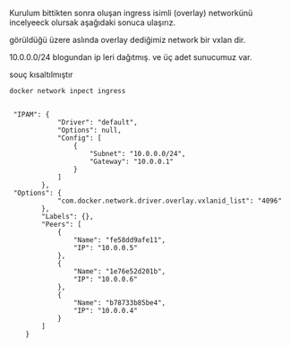 Kurulum bittikten sonra oluşan ingress isimli (overlay) networkünü incelyeeck olursak aşağıdaki sonuca ulaşırız.

görüldüğü üzere aslında overlay dediğimiz network bir vxlan dir.

10.0.0.0/24  blogundan ip leri dağıtmış. ve üç adet sunucumuz var.


souç kısaltılmıştır
```
docker network inpect ingress


 "IPAM": {
            "Driver": "default",
            "Options": null,
            "Config": [
                {
                    "Subnet": "10.0.0.0/24",
                    "Gateway": "10.0.0.1"
                }
            ]
        },
 "Options": {
            "com.docker.network.driver.overlay.vxlanid_list": "4096"
        },
        "Labels": {},
        "Peers": [
            {
                "Name": "fe58dd9afe11",
                "IP": "10.0.0.5"
            },
            {
                "Name": "1e76e52d201b",
                "IP": "10.0.0.6"
            },
            {
                "Name": "b78733b85be4",
                "IP": "10.0.0.4"
            }
        ]
    }

```


